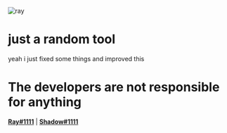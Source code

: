 ![ray](https://cdn.discordapp.com/attachments/1230538115182104618/1233640211662110750/capture_240427_101509.png?ex=662dd47a&is=662c82fa&hm=09b59972a9909dcaffdf593bcdb1d69fa2b86d7da226a116519094d5aa65a3b8&)
# just a random tool
yeah i just fixed some things and improved this 
# The developers are not responsible for anything

[**Ray#1111**](https://discord.com/users/1043194242476036107) | [**Shadow#1111**](https://discord.com/users/887172710248116224)
